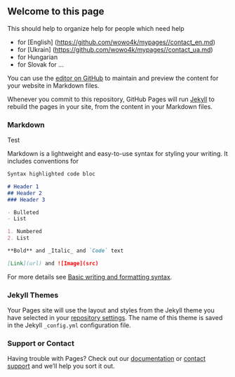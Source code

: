 ## Welcome to this page 

This should help to organize help for people which need help

- for [English] (https://github.com/wowo4k/mypages//contact_en.md)
- for [Ukrain] (https://github.com/wowo4k/mypages//contact_ua.md)
- for Hungarian
- for Slovak
for ...

You can use the [editor on GitHub](https://github.com/wowo4k/mypages/edit/main/README.md) to maintain and preview the content for your website in Markdown files.

Whenever you commit to this repository, GitHub Pages will run [Jekyll](https://jekyllrb.com/) to rebuild the pages in your site, from the content in your Markdown files.

### Markdown

Test

Markdown is a lightweight and easy-to-use syntax for styling your writing. It includes conventions for

```markdown
Syntax highlighted code bloc 

# Header 1
## Header 2
### Header 3

- Bulleted
- List

1. Numbered
2. List

**Bold** and _Italic_ and `Code` text

[Link](url) and ![Image](src)
```

For more details see [Basic writing and formatting syntax](https://docs.github.com/en/github/writing-on-github/getting-started-with-writing-and-formatting-on-github/basic-writing-and-formatting-syntax).

### Jekyll Themes

Your Pages site will use the layout and styles from the Jekyll theme you have selected in your [repository settings](https://github.com/wowo4k/mypages/settings/pages). The name of this theme is saved in the Jekyll `_config.yml` configuration file.

### Support or Contact

Having trouble with Pages? Check out our [documentation](https://docs.github.com/categories/github-pages-basics/) or [contact support](https://support.github.com/contact) and we’ll help you sort it out.
